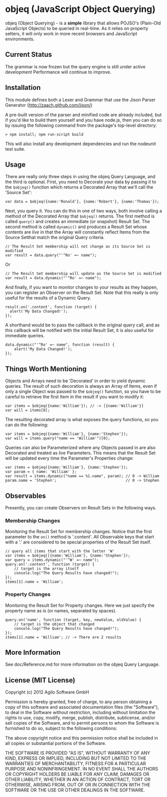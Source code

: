 # objeq (JavaScript Object Querying)

objeq (Object Querying) - is a **simple** library that allows POJSO's (Plain-Old JavaScript Objects) to be queried in real-time.  As it relies on property setters, it will only work in more recent browsers and JavaScript environments.

## Current Status

The grammar is now frozen but the query engine is still under active development  Performance will continue to improve.

## Installation

This module defines both a Lexer and Grammar that use the Jison Parser Generator (http://zaach.github.com/jison/)

A pre-built version of the parser and minified code are already included, but if you'd like to build them yourself and you have node.js, then you can do so by issuing the following command from the package's top-level directory:

    > npm install; npm run-script build

This will also install any development dependencies and run the nodeunit test suite.

## Usage

There are really only three steps in using the objeq Query Language, and the third is optional.  First, you need to Decorate your data by passing it to the `$objeq()` function which returns a Decorated Array that we'll call the 'Source Set':

    var data = $objeq({name:'Ronald'}, {name:'Robert'}, {name:'Thomas'});

Next, you query it.  You can do this in one of two ways, both involve calling a method of the Decorated Array that `$objeq()` returns.  The first method is called `query()` and creates an immediate (or snapshot) Result Set.  The second method is called `dynamic()` and produces a Result Set whose contents are *live* in that the Array will constantly reflect Items from the Source Setthat match the original Query criteria.

    // The Result Set membership will not change as its Source Set is modified
    var result = data.query("'^Ro' =~ name");

Or

    // The Result Set membership will update as the Source Set is modified
    var result = data.dynamic("'^Ro' =~ name");

And finally, if you want to monitor changes to your results as they happen, you can register an Observer on the Result Set.  Note that this really is only useful for the results of a Dynamic Query.

    result.on('.content', function (target) {
      alert('My Data Changed!');
    });

A shorthand would be to pass the callback in the original query call, and as this callback will be notified with the initial Result Set, it is also useful for immediate queries.

    data.dynamic("'^Ro' =~ name", function (result) {
        alert('My Data Changed!');
    });

## Things Worth Mentioning

Objects and Arrays need to be 'Decorated' in order to yield dynamic queries.  The result of such decoration is always an Array of Items, even if only a single Object was passed to the `$objeq()` function, so you have to be careful to retrieve the first Item in the result if you want to modify it:

    var items = $objeq({name:'William'}); // -> [{name:'William'}]
    var will = items[0];

The resulting decorated array is what exposes the query functions, so you can do the following:

    var items = $objeq({name:'William'}, {name:'Stephen'});
    var will = items.query("name == 'William'")[0];

Queries can also be Parameterized where any Objects passed in are also Decorated and treated as *live* Parameters.  This means that the Result Set will be updated every time the Parameter's Properties change:

    var items = $objeq({name:'William'}, {name:'Stephen'});
    var param = { name: 'William' };
    var result = items.dynamic("name == %1.name", param); // 0 -> William
    param.name = 'Stephen';                               // 0 -> Stephen

## Observables

Presently, you can create Observers on Result Sets in the following ways.

### Membership Changes
Monitoring the Result Set for membership changes.  Notice that the first parameter to the `on()` method is '.content'.  All Observable keys that start with a '.' are considered to be special properties of the Result Set itself.

    // query all items that start with the letter 'W'
    var items = $objeq([{name:'William'}, {name:'Stephen'});
    var query = items.dynamic("'^W' =~ name");
    query.on('.content', function (target) {
        // target is the array itself
        console.log("The Query Results have changed!");
    });
    items[1].name = 'William';

### Property Changes
Monitoring the Result Set for Property changes.  Here we just specify the property name as is (or names, separated by spaces).

    query.on('name', function (target, key, newValue, oldValue) {
        // target is the object that changed
        console.log("The Query Results have changed!");
    });
    items[1].name = 'William'; // -> There are 2 results

## More Information

See doc/Reference.md for more information on the objeq Query Language.

## License (MIT License)

Copyright (c) 2012 Agilo Software GmbH

Permission is hereby granted, free of charge, to any person
obtaining a copy of this software and associated documentation
files (the "Software"), to deal in the Software without
restriction, including without limitation the rights to use,
copy, modify, merge, publish, distribute, sublicense, and/or
sell copies of the Software, and to permit persons to whom the
Software is furnished to do so, subject to the following
conditions:

The above copyright notice and this permission notice shall be
included in all copies or substantial portions of the Software.

THE SOFTWARE IS PROVIDED "AS IS", WITHOUT WARRANTY OF ANY KIND,
EXPRESS OR IMPLIED, INCLUDING BUT NOT LIMITED TO THE WARRANTIES
OF MERCHANTABILITY, FITNESS FOR A PARTICULAR PURPOSE AND
NONINFRINGEMENT. IN NO EVENT SHALL THE AUTHORS OR COPYRIGHT
HOLDERS BE LIABLE FOR ANY CLAIM, DAMAGES OR OTHER LIABILITY,
WHETHER IN AN ACTION OF CONTRACT, TORT OR OTHERWISE, ARISING
FROM, OUT OF OR IN CONNECTION WITH THE SOFTWARE OR THE USE OR
OTHER DEALINGS IN THE SOFTWARE.
